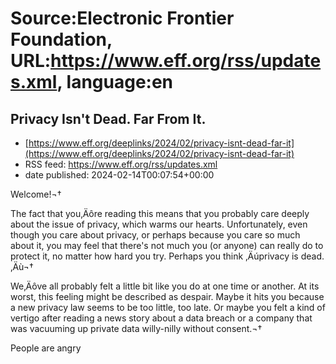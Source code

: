 # Source:Electronic Frontier Foundation, URL:https://www.eff.org/rss/updates.xml, language:en

## Privacy Isn't Dead. Far From It.
 - [https://www.eff.org/deeplinks/2024/02/privacy-isnt-dead-far-it](https://www.eff.org/deeplinks/2024/02/privacy-isnt-dead-far-it)
 - RSS feed: https://www.eff.org/rss/updates.xml
 - date published: 2024-02-14T00:07:54+00:00

<div class="field field--name-body field--type-text-with-summary field--label-hidden"><div class="field__items"><div class="field__item even"><p>Welcome!¬†</p>
<p><span>The fact that you‚Äôre reading this means that you probably care deeply about the issue of privacy, which warms our hearts. Unfortunately, even though you care about privacy, or perhaps because you care so much about it, you may feel that there's not much you (or anyone) can really do to protect it, no matter how hard you try. Perhaps you think ‚Äúprivacy is dead.‚Äù¬†</span></p>
<p><span>We‚Äôve all probably felt a little bit like you do at one time or another. At its worst, this feeling might be described as despair. Maybe it hits you because a new privacy law seems to be too little, too late. Or maybe you felt a kind of vertigo after reading a news story about a data breach or a company that was vacuuming up private data willy-nilly without consent.¬†</span></p>
<p class="pull-quote"><span>People are angry 

